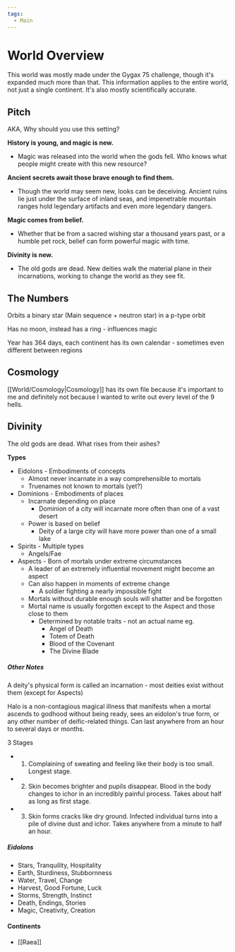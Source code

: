 ```yaml
---
tags:
  - Main
---
```

# World Overview
This world was mostly made under the Gygax 75 challenge, though it's expanded much more than that. This information applies to the entire world, not just a single continent. It's also mostly scientifically accurate.
## Pitch
AKA, Why should you use this setting?

**History is young, and magic is new.** 
- Magic was released into the world when the gods fell. Who knows what people might create with this new resource?

**Ancient secrets await those brave enough to find them.** 
- Though the world may seem new, looks can be deceiving. Ancient ruins lie just under the surface of inland seas, and impenetrable mountain ranges hold legendary artifacts and even more legendary dangers.

**Magic comes from belief.**
- Whether that be from a sacred wishing star a thousand years past, or a humble pet rock, belief can form powerful magic with time.

**Divinity is new.** 
- The old gods are dead. New deities walk the material plane in their incarnations, working to change the world as they see fit.
## The Numbers
Orbits a binary star (Main sequence + neutron star) in a p-type orbit

Has no moon, instead has a ring - influences magic

Year has 364 days, each continent has its own calendar - sometimes even different between regions
## Cosmology
[[World/Cosmology|Cosmology]] has its own file because it's important to me and definitely not because I wanted to write out every level of the 9 hells.
## Divinity
The old gods are dead. What rises from their ashes?

**Types**
- Eidolons - Embodiments of concepts
	- Almost never incarnate in a way comprehensible to mortals
	- Truenames not known to mortals (yet?)
- Dominions - Embodiments of places
	- Incarnate depending on place
		- Dominion of a city will incarnate more often than one of a vast desert
	- Power is based on belief
		- Deity of a large city will have more power than one of a small lake
- Spirits - Multiple types
	- Angels/Fae
- Aspects - Born of mortals under extreme circumstances
	- A leader of an extremely influential movement might become an aspect
	- Can also happen in moments of extreme change
		- A soldier fighting a nearly impossible fight
	- Mortals without durable enough souls will shatter and be forgotten
	- Mortal name is usually forgotten except to the Aspect and those close to them
		- Determined by notable traits - not an actual name eg.
			- Angel of Death
			- Totem of Death
			- Blood of the Covenant
			- The Divine Blade
##### Other Notes
A deity's physical form is called an incarnation - most deities exist without them (except for Aspects)

Halo is a non-contagious magical illness that manifests when a mortal ascends to godhood without being ready, sees an eidolon's true form, or any other number of deific-related things. Can last anywhere from an hour to several days or months.

3 Stages
- 1. Complaining of sweating and feeling like their body is too small. Longest stage.
- 2. Skin becomes brighter and pupils disappear. Blood in the body changes to ichor in an incredibly painful process. Takes about half as long as first stage.
- 3. Skin forms cracks like dry ground. Infected individual turns into a pile of divine dust and ichor. Takes anywhere from a minute to half an hour.
##### Eidolons
- Stars, Tranquility, Hospitality
- Earth, Sturdiness, Stubbornness
- Water, Travel, Change
- Harvest, Good Fortune, Luck
- Storms, Strength, Instinct
- Death, Endings, Stories
- Magic, Creativity, Creation
#### Continents
- [[Raea]]